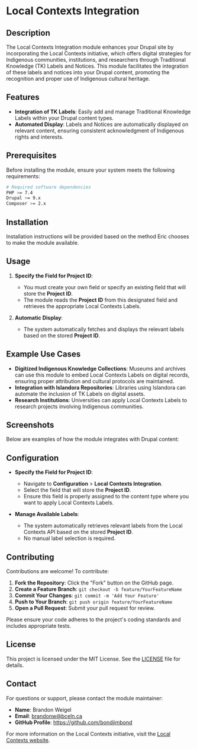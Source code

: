# Local Contexts Integration

## Description
The Local Contexts Integration module enhances your Drupal site by incorporating the Local Contexts initiative, which offers digital strategies for Indigenous communities, institutions, and researchers through Traditional Knowledge (TK) Labels and Notices. This module facilitates the integration of these labels and notices into your Drupal content, promoting the recognition and proper use of Indigenous cultural heritage.

## Features
- **Integration of TK Labels**: Easily add and manage Traditional Knowledge Labels within your Drupal content types.
- **Automated Display**: Labels and Notices are automatically displayed on relevant content, ensuring consistent acknowledgment of Indigenous rights and interests.

## Prerequisites
Before installing the module, ensure your system meets the following requirements:
```bash
# Required software dependencies
PHP >= 7.4
Drupal >= 9.x
Composer >= 2.x
```

## Installation
Installation instructions will be provided based on the method Eric chooses to make the module available.

## Usage
1. **Specify the Field for Project ID**:
   - You must create your own field or specify an existing field that will store the **Project ID**.
   - The module reads the **Project ID** from this designated field and retrieves the appropriate Local Contexts Labels.

2. **Automatic Display**:
   - The system automatically fetches and displays the relevant labels based on the stored **Project ID**.

## Example Use Cases
- **Digitized Indigenous Knowledge Collections**: Museums and archives can use this module to embed Local Contexts Labels on digital records, ensuring proper attribution and cultural protocols are maintained.
- **Integration with Islandora Repositories**: Libraries using Islandora can automate the inclusion of TK Labels on digital assets.
- **Research Institutions**: Universities can apply Local Contexts Labels to research projects involving Indigenous communities.


## Screenshots
Below are examples of how the module integrates with Drupal content:



## Configuration
- **Specify the Field for Project ID**:
  - Navigate to **Configuration** > **Local Contexts Integration**.
  - Select the field that will store the **Project ID**.
  - Ensure this field is properly assigned to the content type where you want to apply Local Contexts Labels.

- **Manage Available Labels**:
  - The system automatically retrieves relevant labels from the Local Contexts API based on the stored **Project ID**.
  - No manual label selection is required.

## Contributing
Contributions are welcome! To contribute:

1. **Fork the Repository**: Click the "Fork" button on the GitHub page.
2. **Create a Feature Branch**: `git checkout -b feature/YourFeatureName`
3. **Commit Your Changes**: `git commit -m 'Add Your Feature'`
4. **Push to Your Branch**: `git push origin feature/YourFeatureName`
5. **Open a Pull Request**: Submit your pull request for review.

Please ensure your code adheres to the project's coding standards and includes appropriate tests.

## License
This project is licensed under the MIT License. See the [LICENSE](https://www.gnu.org/licenses/old-licenses/gpl-2.0.txt) file for details.

## Contact
For questions or support, please contact the module maintainer:

- **Name**: Brandon Weigel
- **Email**: brandonw@bceln.ca
- **GitHub Profile**: https://github.com/bondjimbond

For more information on the Local Contexts initiative, visit the [Local Contexts website](https://localcontexts.org/).
 
